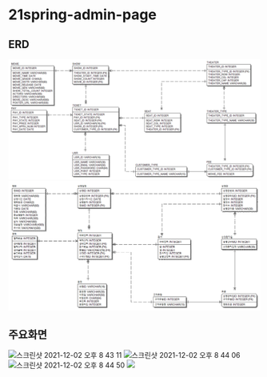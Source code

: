 # 21spring-admin-page

## ERD
![ERD](https://raw.githubusercontent.com/syd03098/21spring-admin-page/main/docs/diagram_en.png)
![ERD](https://raw.githubusercontent.com/syd03098/21spring-admin-page/main/docs/diagram_kr.png)

## 주요화면
<p float="left">
<img width="373" alt="스크린샷 2021-12-02 오후 8 43 11" src="https://user-images.githubusercontent.com/50237150/144416156-96d6075a-8d46-4691-a2ef-cd34b3894d97.png">
<img width="373" alt="스크린샷 2021-12-02 오후 8 44 06" src="https://user-images.githubusercontent.com/50237150/144416219-f9e56457-6de8-4e34-b79b-894b246d7203.png">
<img width="373" alt="스크린샷 2021-12-02 오후 8 44 50" src="https://user-images.githubusercontent.com/50237150/144416557-0af4d6b0-b665-4eeb-81af-956a3b9ea189.png">
  <img width="373" src="https://user-images.githubusercontent.com/50237150/144416608-0d183379-e044-488e-88ba-28eff239cdce.png">
</p>
